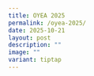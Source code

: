 ```yaml
---
title: OYEA 2025
permalink: /oyea-2025/
date: 2025-10-21
layout: post
description: ""
image: ""
variant: tiptap
---
```

